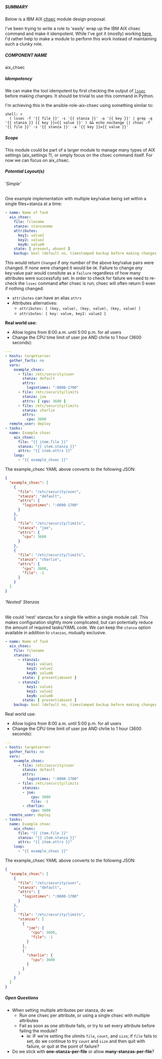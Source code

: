 ##### SUMMARY

Below is a IBM AIX [chsec]((https://www.ibm.com/support/knowledgecenter/en/ssw_aix_72/com.ibm.aix.cmds1/chsec.htm)) module design proposal.

I've been trying to write a role to 'easily' wrap up the IBM AIX chsec command and make it idempotent.  While I've got it (mostly) working [here](https://github.com/d-little/ansible-role-aix-chsec), I'd rather help to make a module to perform this work instead of maintaining such a clunky role.

##### COMPONENT NAME

aix_chsec

##### Idempotency

We can make the tool idempotent by first checking the output of [`lssec`](https://www.ibm.com/support/knowledgecenter/en/ssw_aix_72/com.ibm.aix.cmds3/lssec.htm) before making changes.  It should be trivial to use this command in Python.

I'm achieving this in the ansible-role-aix-chsec using something similar to:

```shell
shell: >
  ( lssec -f '{{ file }}' -s '{{ stanza }}' -a '{{ key }}' | grep -q '{{ stanza }} {{ key }}={{ value }}' ) && echo nochange || chsec -f '{{ file }}' -s '{{ stanza }}' -a '{{ key }}={{ value }}'
```

##### Scope

This module could be part of a larger module to manage many types of AIX settings (aix_settings ?), or simply focus on the chsec command itself.  For now we can focus on aix_chsec.

##### Potential Layout(s)

###### 'Simple'

One example implementation with multiple key/value being set within a single files+stanza at a time:

```yaml
- name: Name of Task
  aix_chsec:
    file: filename
    stanza: stanzaname
    attributes:
      key1: value1
      key2: value2
      keyN: valueN
    state: [ present, absent ]
    backup: bool (default no, timestamped backup before making changes.)
```

This would return `Changed` if *any number* of the above key/value pairs were changed.  If *none* were changed it would be `OK`.  Failure to change *any* key:value pair would consitute as a `failure` regardless of how many attributes were successfully set.  In order to check for failure we need to re-check the `lssec` command after chsec is run;  chsec will often return 0 even if nothing changed.

- `attributes` can have an alias `attrs`
- Attributes alternatives:
  - `attributes: [ (key, value), (key, value), (key, value) ]`
  - `attributes: [ key: value, key2: value2 ]`

**Real world use:**

- Allow logins from 8:00 a.m. until 5:00 p.m. for all users
- Change the CPU time limit of user joe AND chrlie to 1 hour (3600 seconds):

```yaml
---
- hosts: targetserver
  gather_facts: no
  vars:
    example_chsec:
      - file: /etc/security/user
        stanza: default
        attrs:
          logintimes: ":0800-1700"
      - file: /etc/security/limits
        stanza: joe
        attrs: [ cpu: 3600 ]
      - file: /etc/security/limits
        stanza: charlie
        attrs:
          cpu: 3600
  remote_user: deploy
- tasks:
  name: Example chsec
    aix_chsec:
      file: "{{ item.file }}"
      stanza: "{{ item.stanza }}"
      attrs: "{{ item.attrs }}"
    loop:
      - "{{ example_chsec }}"
```

The example_chsec YAML above converts to the following JSON:

```JSON
{
  "example_chsec": [
    {
      "file": "/etc/security/user",
      "stanza": "default",
      "attrs": {
        "logintimes": ":0800-1700"
      }
    },
    {
      "file": "/etc/security/limits",
      "stanza": "joe",
      "attrs": {
        "cpu": 3600
      }
    },
    {
      "file": "/etc/security/limits",
      "stanza": "charlie",
      "attrs": {
        "cpu": 3600,
        "file": -1
      }
    }
  ]
}
```

###### 'Nested' Stanzas

We could 'nest' stanzas for a single file within a single module call.  This makes configuration slightly more complicated, but can potentially reduce the amount of required tasks/YAML code.  We can keep the `stanza` option available in addition to `stanzas`, mutually exclusive.

```yaml
- name: Name of Task
  aix_chsec:
    file: filename
    stanzas:
      - stanza1:
          key1: value1
          key2: value2
          keyN: valueN
        state: [ present|absent ]
      - stanza2:
          key1: value1
          key2: value2
          keyN: valueN
        state: [ present|absent ]
    backup: bool (default no, timestamped backup before making changes.)
```

Real world use:

- Allow logins from 8:00 a.m. until 5:00 p.m. for all users
- Change the CPU time limit of user joe AND chrlie to 1 hour (3600 seconds):

```yaml
---
- hosts: targetserver
  gather_facts: no
  vars:
    example_chsec:
      - file: /etc/security/user
        stanza: default
        attrs:
          logintimes: ":0800-1700"
      - file: /etc/security/limits
        stanzas:
        - joe:
            cpu: 3600
            file: -1
        - charlie:
            cpu: 3600
  remote_user: deploy
- tasks:
  name: Example chsec
    aix_chsec:
      file: "{{ item.file }}"
      stanza: "{{ item.stanza }}"
      attrs: "{{ item.attrs }}"
    loop:
      - "{{ example_chsec }}"
```

The example_chsec YAML above converts to the following JSON:

```JSON
{
  "example_chsec": [
    {
      "file": "/etc/security/user",
      "stanza": "default",
      "attrs": {
        "logintimes": ":0800-1700"
      }
    },
    {
      "file": "/etc/security/limits",
      "stanzas": [
        {
          "joe": {
            "cpu": 3600,
            "file": -1
          }
        },
        {
          "charlie": {
            "cpu": 3600
          }
        }
      ]
    }
  ]
}
```

##### Open Questions

- When setting multiple attributes per stanza, do we:
  - Run one chsec per attribute, or using a single chsec with multiple attributes
  - Fail as soon as one attribute fails, or try to set every attribute before failing the module?
    - ie: IF we're setting the ulimits `file`, `count`, and `size`;  if `file` fails to set, do we continue to try `count` and `size` and then quit with failure, or quit at the point of failure?
- Do we stick with **one-stanza-per-file** or allow **many-stanzas-per-file**?
